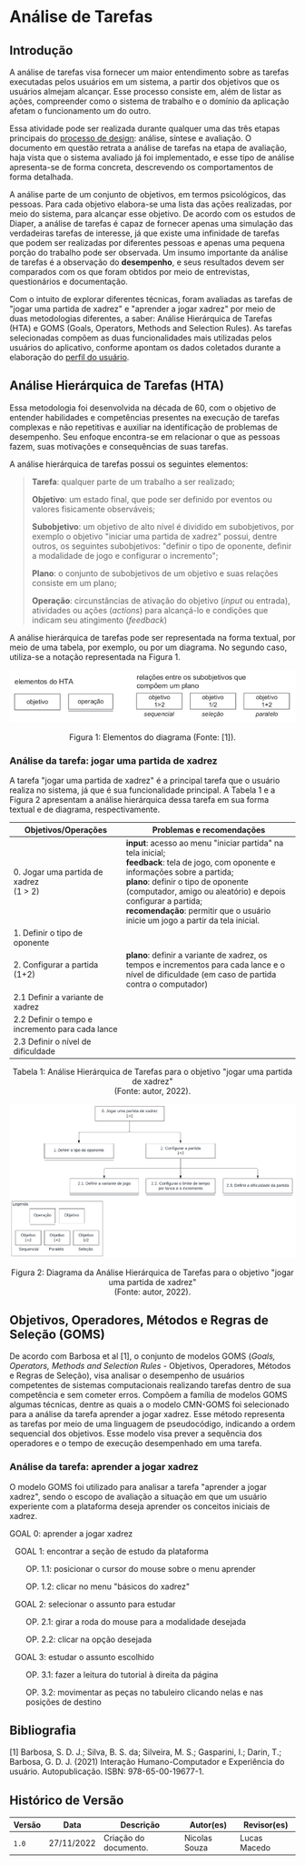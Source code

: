 # Análise de Tarefas

## Introdução

A análise de tarefas visa fornecer um maior entendimento sobre as tarefas executadas pelos usuários em um sistema, a partir dos objetivos que os usuários almejam alcançar. Esse processo consiste em, além de listar as ações, compreender como o sistema de trabalho e o domínio da aplicação afetam o funcionamento um do outro.

Essa atividade pode ser realizada durante qualquer uma das três etapas principais do [processo de design](./../planejamento/processo_de_design.md): análise, síntese e avaliação. O documento em questão retrata a análise de tarefas na etapa de avaliação, haja vista que o sistema avaliado já foi implementado, e esse tipo de análise apresenta-se de forma concreta, descrevendo os comportamentos de forma detalhada.

A análise parte de um conjunto de objetivos, em termos psicológicos, das pessoas. Para cada objetivo elabora-se uma lista das ações realizadas, por meio do sistema, para alcançar esse objetivo. De acordo com os estudos de Diaper, a análise de tarefas é capaz de fornecer apenas uma simulação das verdadeiras tarefas de interesse, já que existe uma infinidade de tarefas que podem ser realizadas por diferentes pessoas e apenas uma pequena porção do trabalho pode ser observada. Um insumo importante da análise de tarefas é a observação do **desempenho**, e seus resultados devem ser comparados com os que foram obtidos por meio de entrevistas, questionários e documentação.

Com o intuito de explorar diferentes técnicas, foram avaliadas as tarefas de "jogar uma partida de xadrez" e "aprender a jogar xadrez" por meio de duas metodologias diferentes, a saber: Análise Hierárquica de Tarefas (HTA) e GOMS (Goals, Operators, Methods and Selection Rules). As tarefas selecionadas compõem as duas funcionalidades mais utilizadas pelos usuários do aplicativo, conforme apontam os dados coletados durante a elaboração do [perfil do usuário](perfil_usuario.md).

## Análise Hierárquica de Tarefas (HTA)

Essa metodologia foi desenvolvida na década de 60, com o objetivo de entender habilidades e competências presentes na execução de tarefas complexas e não repetitivas e auxiliar na identificação de problemas de desempenho. Seu enfoque encontra-se em relacionar o que as pessoas fazem, suas motivações e consequências de suas tarefas.

A análise hierárquica de tarefas possui os seguintes elementos:

> **Tarefa**: qualquer parte de um trabalho a ser realizado;
>
> **Objetivo**: um estado final, que pode ser definido por eventos ou valores fisicamente observáveis;
>
> **Subobjetivo**: um objetivo de alto nível é dividido em subobjetivos, por exemplo o objetivo "iniciar uma partida de xadrez" possui, dentre outros, os seguintes subobjetivos: "definir o tipo de oponente, definir a modalidade de jogo e configurar o incremento";
>
> **Plano**: o conjunto de subobjetivos de um objetivo e suas relações consiste em um plano;
>
> **Operação**: circunstâncias de ativação do objetivo (_input_ ou entrada), atividades ou ações (_actions_) para alcançá-lo e condições que indicam seu atingimento (_feedback_)
>

A análise hierárquica de tarefas pode ser representada na forma textual, por meio de uma tabela, por exemplo, ou por um diagrama. No segundo caso, utiliza-se a notação representada na Figura 1.

![Elementos do diagrama](imgs/hta-1.png)

<div style="text-align: center">
<p> Figura 1: Elementos do diagrama (Fonte: [1]).</p>
</div>

### Análise da tarefa: jogar uma partida de xadrez

A tarefa "jogar uma partida de xadrez" é a principal tarefa que o usuário realiza no sistema, já que é sua funcionalidade principal. A Tabela 1 e a Figura 2 apresentam a análise hierárquica dessa tarefa em sua forma textual e de diagrama, respectivamente.

| Objetivos/Operações | Problemas e recomendações |
| - | - |
| 0. Jogar uma partida de xadrez <br/>(1 > 2) | **input**: acesso ao menu "iniciar partida" na tela inicial; <br/> **feedback**: tela de jogo, com oponente e informações sobre a partida; <br/> **plano**: definir o tipo de oponente (computador, amigo ou aleatório) e depois configurar a partida; <br/> **recomendação**: permitir que o usuário inicie um jogo a partir da tela inicial. |
| 1. Definir o tipo de oponente | |
| 2. Configurar a partida (1+2)  | **plano**: definir a variante de xadrez, os tempos e incrementos para cada lance e o nível de dificuldade (em caso de partida contra o computador) | |
| 2.1 Definir a variante de xadrez  | |
| 2.2 Definir o tempo e incremento para cada lance | |
| 2.3 Definir o nível de dificuldade   |  |
<div style="text-align: center">
<p> Tabela 1: Análise Hierárquica de Tarefas para o objetivo "jogar uma partida de xadrez" <br/>(Fonte: autor, 2022).</p>
</div>

![Diagrama da Análise Hierárquica de Tarefas para o objetivo "jogar uma partida de xadrez"](imgs/hta-jogar-partida.png)

<div style="text-align: center">
<p> Figura 2: Diagrama da Análise Hierárquica de Tarefas para o objetivo "jogar uma partida de xadrez" <br/> (Fonte: autor, 2022).</p>
</div>

## Objetivos, Operadores, Métodos e Regras de Seleção (GOMS)

De acordo com Barbosa et al [1], o conjunto de modelos GOMS (_Goals, Operators, Methods and Selection Rules_ - Objetivos, Operadores, Métodos e Regras de Seleção), visa analisar o desempenho de usuários competentes de sistemas computacionais realizando tarefas dentro de sua competência e sem cometer erros. Compõem a família de modelos GOMS algumas técnicas, dentre as quais a o modelo CMN-GOMS foi selecionado para a análise da tarefa aprender a jogar xadrez. Esse método representa as tarefas por meio de uma linguagem de pseudocódigo, indicando a ordem sequencial dos objetivos. Esse modelo visa prever a sequência dos operadores e o tempo de execução desempenhado em uma tarefa.

### Análise da tarefa: aprender a jogar xadrez

O modelo GOMS foi utilizado para analisar a tarefa "aprender a jogar xadrez", sendo o escopo de avaliação a situação em que um usuário experiente com a plataforma deseja aprender os conceitos iniciais de xadrez.

GOAL 0: aprender a jogar xadrez
<p style="padding-left: 1vw">GOAL 1: encontrar a seção de estudo da plataforma</p>
<p style="padding-left: 3vw">OP. 1.1: posicionar o cursor do mouse sobre o menu aprender</p>
<p style="padding-left: 3vw">OP. 1.2: clicar no menu "básicos do xadrez" </p>
<p style="padding-left: 1vw">GOAL 2: selecionar o assunto para estudar </p>
<p style="padding-left: 3vw">OP. 2.1: girar a roda do mouse para a modalidade desejada </p>
<p style="padding-left: 3vw">OP. 2.2: clicar na opção desejada </p>
<p style="padding-left: 1vw">GOAL 3: estudar o assunto escolhido </p>
<p style="padding-left: 3vw">OP. 3.1: fazer a leitura do tutorial à direita da página </p>
<p style="padding-left: 3vw">OP. 3.2: movimentar as peças no tabuleiro clicando nelas e nas posições de destino </p>

## Bibliografia

[1] Barbosa, S. D. J.; Silva, B. S. da; Silveira, M. S.; Gasparini, I.; Darin, T.; Barbosa, G. D. J. (2021) Interação Humano-Computador e Experiência do usuário. Autopublicação. ISBN: 978-65-00-19677-1.

## Histórico de Versão

| Versão | Data       | Descrição                          | Autor(es)     |  Revisor(es)  |
| ------ | ---------- | ---------------------------------- | ------------- | ------------- |
| `1.0`  | 27/11/2022 | Criação do documento.              | Nicolas Souza |  Lucas Macedo |
